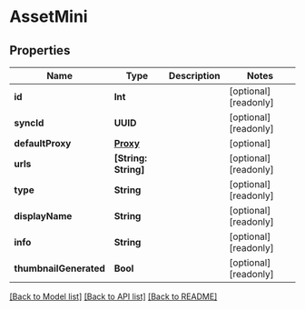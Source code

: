 # AssetMini

## Properties

Name | Type | Description | Notes
------------ | ------------- | ------------- | -------------
**id** | **Int** |  | [optional] [readonly] 
**syncId** | **UUID** |  | [optional] [readonly] 
**defaultProxy** | [**Proxy**](Proxy.md) |  | [optional] 
**urls** | **[String: String]** |  | [optional] [readonly] 
**type** | **String** |  | [optional] [readonly] 
**displayName** | **String** |  | [optional] [readonly] 
**info** | **String** |  | [optional] [readonly] 
**thumbnailGenerated** | **Bool** |  | [optional] [readonly] 

[[Back to Model list]](../README.md#documentation-for-models) [[Back to API list]](../README.md#documentation-for-api-endpoints) [[Back to README]](../README.md)


